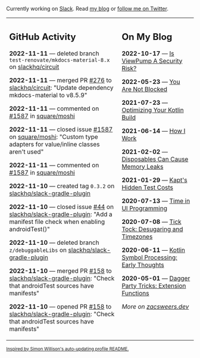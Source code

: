 Currently working on [Slack](https://slack.com/). Read [my blog](https://zacsweers.dev/) or [follow me on Twitter](https://twitter.com/ZacSweers).

<table><tr><td valign="top" width="60%">

## GitHub Activity
<!-- githubActivity starts -->
**2022-11-11** — deleted branch `test-renovate/mkdocs-material-8.x` on [slackhq/circuit](https://github.com/slackhq/circuit)

**2022-11-11** — merged PR [#276](https://github.com/slackhq/circuit/pull/276) to [slackhq/circuit](https://github.com/slackhq/circuit): "Update dependency mkdocs-material to v8.5.9"

**2022-11-11** — commented on [#1587](https://github.com/square/moshi/issues/1587#issuecomment-1311361247) in [square/moshi](https://github.com/square/moshi)

**2022-11-11** — closed issue [#1587](https://github.com/square/moshi/issues/1587) on [square/moshi](https://github.com/square/moshi): "Custom type adapters for value/inline classes aren't used"

**2022-11-11** — commented on [#1587](https://github.com/square/moshi/issues/1587#issuecomment-1311359520) in [square/moshi](https://github.com/square/moshi)

**2022-11-10** — created tag `0.3.2` on [slackhq/slack-gradle-plugin](https://github.com/slackhq/slack-gradle-plugin)

**2022-11-10** — closed issue [#44](https://github.com/slackhq/slack-gradle-plugin/issues/44) on [slackhq/slack-gradle-plugin](https://github.com/slackhq/slack-gradle-plugin): "Add a manifest file check when enabling androidTest()"

**2022-11-10** — deleted branch `z/debuggableLibs` on [slackhq/slack-gradle-plugin](https://github.com/slackhq/slack-gradle-plugin)

**2022-11-10** — merged PR [#158](https://github.com/slackhq/slack-gradle-plugin/pull/158) to [slackhq/slack-gradle-plugin](https://github.com/slackhq/slack-gradle-plugin): "Check that androidTest sources have manifests"

**2022-11-10** — opened PR [#158](https://github.com/slackhq/slack-gradle-plugin/pull/158) to [slackhq/slack-gradle-plugin](https://github.com/slackhq/slack-gradle-plugin): "Check that androidTest sources have manifests"
<!-- githubActivity ends -->
</td><td valign="top" width="40%">

## On My Blog
<!-- blog starts -->
**2022-10-17** — [Is ViewPump A Security Risk?](https://www.zacsweers.dev/is-viewpump-a-security-risk/)

**2022-05-23** — [You Are Not Blocked](https://www.zacsweers.dev/you-are-not-blocked/)

**2021-07-23** — [Optimizing Your Kotlin Build](https://www.zacsweers.dev/optimizing-your-kotlin-build/)

**2021-06-14** — [How I Work](https://www.zacsweers.dev/how-i-work/)

**2021-02-02** — [Disposables Can Cause Memory Leaks](https://www.zacsweers.dev/disposables-can-cause-memory-leaks/)

**2021-01-29** — [Kapt's Hidden Test Costs](https://www.zacsweers.dev/kapts-hidden-test-costs/)

**2020-07-13** — [Time in UI Programming](https://www.zacsweers.dev/time-in-ui/)

**2020-07-08** — [Tick Tock: Desugaring and Timezones](https://www.zacsweers.dev/ticktock-desugaring-timezones/)

**2020-06-11** — [Kotlin Symbol Processing: Early Thoughts](https://www.zacsweers.dev/kotlin-symbol-processor-early-thoughts/)

**2020-05-01** — [Dagger Party Tricks: Extension Functions](https://www.zacsweers.dev/dagger-party-tricks-extension-functions/)
<!-- blog ends -->
_More on [zacsweers.dev](https://zacsweers.dev/)_
</td></tr></table>

<sub><a href="https://simonwillison.net/2020/Jul/10/self-updating-profile-readme/">Inspired by Simon Willison's auto-updating profile README.</a></sub>